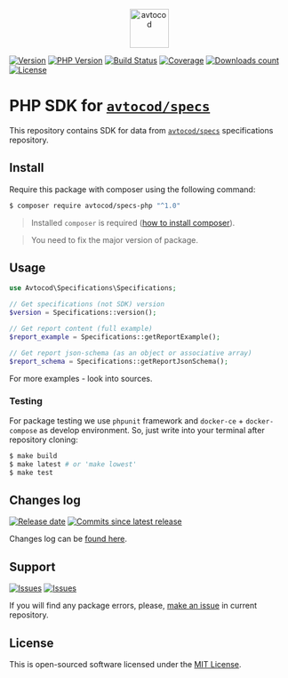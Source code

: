 <p align="center">
  <img alt="avtocod" src="https://avatars1.githubusercontent.com/u/32733112?s=70&v=4" width="70" height="70" />
</p>

[![Version][badge_packagist_version]][link_packagist]
[![PHP Version][badge_php_version]][link_packagist]
[![Build Status][badge_build_status]][link_build_status]
[![Coverage][badge_coverage]][link_coverage]
[![Downloads count][badge_downloads_count]][link_packagist]
[![License][badge_license]][link_license]

# PHP SDK for [`avtocod/specs`][specs]

This repository contains SDK for data from [`avtocod/specs`][specs] specifications repository.

## Install

Require this package with composer using the following command:

```bash
$ composer require avtocod/specs-php "^1.0"
```

> Installed `composer` is required ([how to install composer][getcomposer]).

> You need to fix the major version of package.

## Usage

```php
use Avtocod\Specifications\Specifications;

// Get specifications (not SDK) version
$version = Specifications::version();

// Get report content (full example)
$report_example = Specifications::getReportExample();

// Get report json-schema (as an object or associative array)
$report_schema = Specifications::getReportJsonSchema();
```

For more examples - look into sources.

### Testing

For package testing we use `phpunit` framework and `docker-ce` + `docker-compose` as develop environment. So, just write into your terminal after repository cloning:

```bash
$ make build
$ make latest # or 'make lowest'
$ make test
```

## Changes log

[![Release date][badge_release_date]][link_releases]
[![Commits since latest release][badge_commits_since_release]][link_commits]

Changes log can be [found here][link_changes_log].

## Support

[![Issues][badge_issues]][link_issues]
[![Issues][badge_pulls]][link_pulls]

If you will find any package errors, please, [make an issue][link_create_issue] in current repository.

## License

This is open-sourced software licensed under the [MIT License][link_license].

[badge_packagist_version]:https://img.shields.io/packagist/v/avtocod/specs-php.svg?maxAge=180
[badge_php_version]:https://img.shields.io/packagist/php-v/avtocod/specs-php.svg?longCache=true
[badge_build_status]:https://img.shields.io/github/workflow/status/avtocod/specs-php/tests/master
[badge_coverage]:https://img.shields.io/codecov/c/github/avtocod/specs-php/master.svg?maxAge=60
[badge_downloads_count]:https://img.shields.io/packagist/dt/avtocod/specs-php.svg?maxAge=180
[badge_license]:https://img.shields.io/packagist/l/avtocod/specs-php.svg?longCache=true
[badge_release_date]:https://img.shields.io/github/release-date/avtocod/specs-php.svg?style=flat-square&maxAge=180
[badge_commits_since_release]:https://img.shields.io/github/commits-since/avtocod/specs-php/latest.svg?style=flat-square&maxAge=180
[badge_issues]:https://img.shields.io/github/issues/avtocod/specs-php.svg?style=flat-square&maxAge=180
[badge_pulls]:https://img.shields.io/github/issues-pr/avtocod/specs-php.svg?style=flat-square&maxAge=180
[link_releases]:https://github.com/avtocod/specs-php/releases
[link_packagist]:https://packagist.org/packages/avtocod/specs-php
[link_build_status]:https://github.com/avtocod/specs-php/actions
[link_coverage]:https://codecov.io/gh/avtocod/specs-php/
[link_changes_log]:https://github.com/avtocod/specs-php/blob/master/CHANGELOG.md
[link_issues]:https://github.com/avtocod/specs-php/issues
[link_create_issue]:https://github.com/avtocod/specs-php/issues/new/choose
[link_commits]:https://github.com/avtocod/specs-php/commits
[link_pulls]:https://github.com/avtocod/specs-php/pulls
[link_license]:https://github.com/avtocod/specs-php/blob/master/LICENSE
[getcomposer]:https://getcomposer.org/download/
[specs]:https://github.com/avtocod/specs
